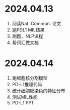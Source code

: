 # 2024.04.13

1. 阅读Nat. Commun. 论文
2. 跑PDL1 MIL结果
3. 刷题，NLP课程
4. 帮词汇做文档



# 2024.04.14

1. 跑细胞核分割模型
2. PD-L1推理代码
3. 统计细胞膜染色的特征分布
4. 测试MIL性能
5. PD-L1 PPT

